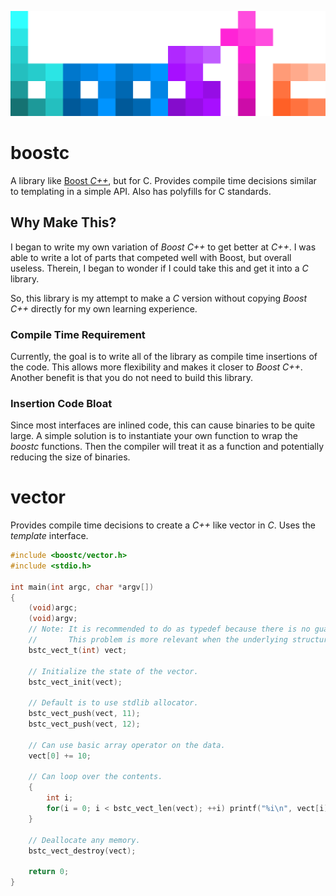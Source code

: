 ![boostc icon](images/boostc-icon.png)

# boostc
A library like [Boost _C++_](https://github.com/boostorg), but for C.
Provides compile time decisions similar to templating in a simple API.
Also has polyfills for C standards.

## Why Make This?
I began to write my own variation of _Boost C++_ to get better at _C++_.
I was able to write a lot of parts that competed well with Boost, but overall useless.
Therein, I began to wonder if I could take this and get it into a _C_ library.

So, this library is my attempt to make a _C_ version without copying _Boost C++_ directly for my own learning experience.

### Compile Time Requirement
Currently, the goal is to write all of the library as compile time insertions of the code.
This allows more flexibility and makes it closer to _Boost C++_.
Another benefit is that you do not need to build this library.

### Insertion Code Bloat
Since most interfaces are inlined code, this can cause binaries to be quite large.
A simple solution is to instantiate your own function to wrap the _boostc_ functions.
Then the compiler will treat it as a function and potentially reducing the size of binaries.

# vector
Provides compile time decisions to create a _C++_ like vector in _C_. Uses the _template_ interface.

```c
#include <boostc/vector.h>
#include <stdio.h>

int main(int argc, char *argv[])
{
    (void)argc;
    (void)argv;
    // Note: It is recommended to do as typedef because there is no guarantee that the types will be the same.
    //       This problem is more relevant when the underlying structure is a more complex data structure.
    bstc_vect_t(int) vect;
    
    // Initialize the state of the vector.
    bstc_vect_init(vect);
    
    // Default is to use stdlib allocator.
    bstc_vect_push(vect, 11);
    bstc_vect_push(vect, 12);
    
    // Can use basic array operator on the data.
    vect[0] += 10;
    
    // Can loop over the contents.
    {
        int i;
        for(i = 0; i < bstc_vect_len(vect); ++i) printf("%i\n", vect[i]);
    }
    
    // Deallocate any memory.
    bstc_vect_destroy(vect);
    
    return 0;
}
```
